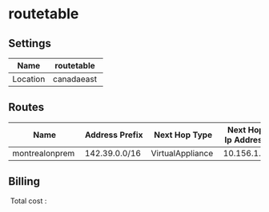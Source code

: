 # routetable 

## Settings


| Name | routetable  |
| --- | --- |
| Location | canadaeast  |


## Routes


| Name | Address Prefix | Next Hop Type | Next Hop Ip Address |
| --- | --- | --- | --- |
| montrealonprem  | 142.39.0.0/16  | VirtualAppliance  | 10.156.1.4  |
## Billing
 Total cost : 
